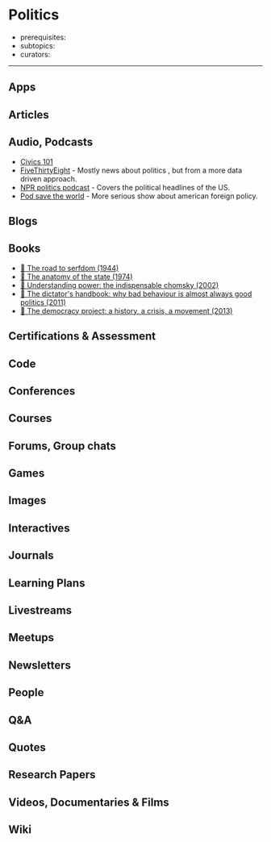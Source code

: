 # Politics

- prerequisites:
- subtopics:
- curators:

------

## Apps

## Articles

## Audio, Podcasts

- [Civics 101](http://www.npr.org/podcasts/512508710/civics-101)
- [FiveThirtyEight](https://fivethirtyeight.com/tag/politics-podcast/) - Mostly news about politics , but from a more data driven approach.
- [NPR politics podcast](http://www.npr.org/podcasts/510310/npr-politics-podcast) - Covers the political headlines of the US.
- [Pod save the world](https://art19.com/shows/pod-save-the-world) - More serious show about american foreign policy.


## Blogs

## Books

- [📕 The road to serfdom (1944)](http://www.goodreads.com/book/show/299215.The_Road_to_Serfdom)
- [📕 The anatomy of the state (1974)](http://www.goodreads.com/book/show/6613404-anatomy-of-the-state)
- [📕 Understanding power: the indispensable chomsky (2002)](http://www.goodreads.com/book/show/194805.Understanding_Power)
- [📕 The dictator's handbook: why bad behaviour is almost always good politics (2011)](http://www.goodreads.com/book/show/11612989-the-dictator-s-handbook)
- [📕 The democracy project: a history, a crisis, a movement (2013)](http://www.goodreads.com/book/show/13330433-the-democracy-project)


## Certifications & Assessment

## Code

## Conferences

## Courses

## Forums, Group chats

## Games

## Images

## Interactives

## Journals

## Learning Plans

## Livestreams

## Meetups

## Newsletters

## People

## Q&A

## Quotes

## Research Papers

## Videos, Documentaries & Films

## Wiki
